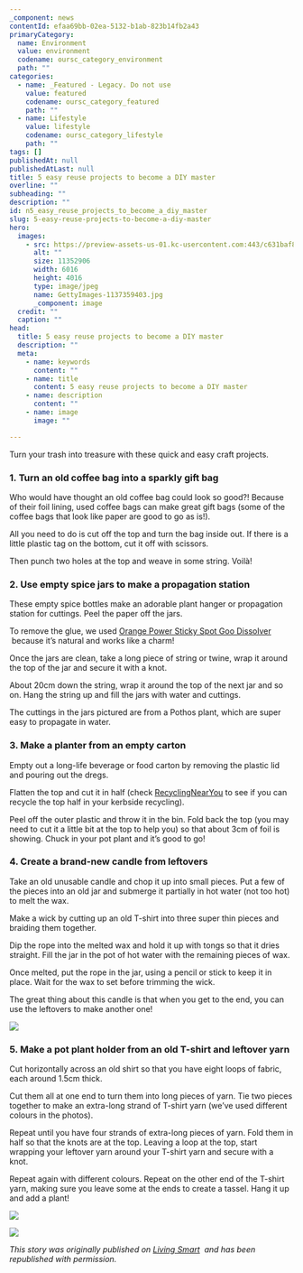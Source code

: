 ```yaml
---
_component: news
contentId: efaa69bb-02ea-5132-b1ab-823b14fb2a43
primaryCategory:
  name: Environment
  value: environment
  codename: oursc_category_environment
  path: ""
categories:
  - name: _Featured - Legacy. Do not use
    value: featured
    codename: oursc_category_featured
    path: ""
  - name: Lifestyle
    value: lifestyle
    codename: oursc_category_lifestyle
    path: ""
tags: []
publishedAt: null
publishedAtLast: null
title: 5 easy reuse projects to become a DIY master
overline: ""
subheading: ""
description: ""
id: n5_easy_reuse_projects_to_become_a_diy_master
slug: 5-easy-reuse-projects-to-become-a-diy-master
hero:
  images:
    - src: https://preview-assets-us-01.kc-usercontent.com:443/c631baf8-1b46-001f-580c-d0001b68b4a8/f6fe0699-fef2-4649-b8fa-333fdfbf865b/GettyImages-1137359403.jpg
      alt: ""
      size: 11352906
      width: 6016
      height: 4016
      type: image/jpeg
      name: GettyImages-1137359403.jpg
      _component: image
  credit: ""
  caption: ""
head:
  title: 5 easy reuse projects to become a DIY master
  description: ""
  meta:
    - name: keywords
      content: ""
    - name: title
      content: 5 easy reuse projects to become a DIY master
    - name: description
      content: ""
    - name: image
      image: ""

---
```

Turn your trash into treasure with these quick and easy craft projects.

### 1. **Turn an old coffee bag into a sparkly gift bag**

Who would have thought an old coffee bag could look so good?! Because of their foil lining, used coffee bags can make great gift bags (some of the coffee bags that look like paper are good to go as is!).

All you need to do is cut off the top and turn the bag inside out. If there is a little plastic tag on the bottom, cut it off with scissors.

Then punch two holes at the top and weave in some string. Voilà!

### **2. Use empty spice jars to make a propagation station**

These empty spice bottles make an adorable plant hanger or propagation station for cuttings. Peel the paper off the jars.

To remove the glue, we used [Orange Power Sticky Spot Goo Dissolver](https://planetark.org/about/supporters/orange-power)
 because it’s natural and works like a charm!

Once the jars are clean, take a long piece of string or twine, wrap it around the top of the jar and secure it with a knot.

About 20cm down the string, wrap it around the top of the next jar and so on. Hang the string up and fill the jars with water and cuttings.

The cuttings in the jars pictured are from a Pothos plant, which are super easy to propagate in water.

### **3. Make a planter from an empty carton**

Empty out a long-life beverage or food carton by removing the plastic lid and pouring out the dregs.

Flatten the top and cut it in half (check [RecyclingNearYou](https://recyclingnearyou.com.au/beverage-cartons)
&#x20;to see if you can recycle the top half in your kerbside recycling).

Peel off the outer plastic and throw it in the bin. Fold back the top (you may need to cut it a little bit at the top to help you) so that about 3cm of foil is showing. Chuck in your pot plant and it’s good to go!

### **4. Create a brand-new candle from leftovers**

Take an old unusable candle and chop it up into small pieces. Put a few of the pieces into an old jar and submerge it partially in hot water (not too hot) to melt the wax.

Make a wick by cutting up an old T-shirt into three super thin pieces and braiding them together.

Dip the rope into the melted wax and hold it up with tongs so that it dries straight. Fill the jar in the pot of hot water with the remaining pieces of wax.

Once melted, put the rope in the jar, using a pencil or stick to keep it in place. Wait for the wax to set before trimming the wick.

The great thing about this candle is that when you get to the end, you can use the leftovers to make another one!

![](https://preview-assets-us-01.kc-usercontent.com:443/c631baf8-1b46-001f-580c-d0001b68b4a8/93ef4f9a-0d95-4c54-8a7a-28a777cb6dd0/6.jpg)

### **5. Make a pot plant holder from an old T-shirt and leftover yarn**

Cut horizontally across an old shirt so that you have eight loops of fabric, each around 1.5cm thick.

Cut them all at one end to turn them into long pieces of yarn. Tie two pieces together to make an extra-long strand of T-shirt yarn (we’ve used different colours in the photos).

Repeat until you have four strands of extra-long pieces of yarn. Fold them in half so that the knots are at the top. Leaving a loop at the top, start wrapping your leftover yarn around your T-shirt yarn and secure with a knot.

Repeat again with different colours. Repeat on the other end of the T-shirt yarn, making sure you leave some at the ends to create a tassel. Hang it up and add a plant!

![](https://preview-assets-us-01.kc-usercontent.com:443/c631baf8-1b46-001f-580c-d0001b68b4a8/62cd7703-22ac-44db-8107-d409ffe83a6a/8.png.jpg)

![](https://preview-assets-us-01.kc-usercontent.com:443/c631baf8-1b46-001f-580c-d0001b68b4a8/e641c2c4-173f-4920-b2f5-1cb7d25d756b/9.jpg)

*This story was originally published on [Living Smart](https://www.livingsmartqld.com.au/)
 and has been republished with permission.*
